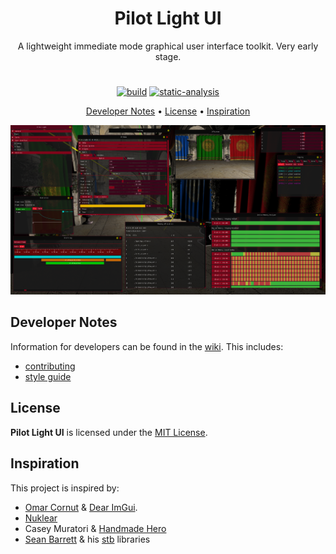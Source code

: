 
<h1 align="center">
  Pilot Light UI
</h1>

<p align="center">A lightweight immediate mode graphical user interface toolkit. Very early stage.</p>

<h1></h1>

<p align="center">
   <a href="https://github.com/PilotLightTech/pilotlight-ui/actions?workflow=Build"><img src="https://github.com/PilotLightTech/pilotlight-ui/actions/workflows/build.yml/badge.svg?branch=master" alt="build"></a>
   <a href="https://github.com/PilotLightTech/pilotlight-ui/actions?workflow=Static%20Analysis"><img src="https://github.com/PilotLightTech/pilotlight-ui/actions/workflows/static-analysis.yml/badge.svg?branch=master" alt="static-analysis"></a>
</p>

<p align="center">
  <a href="#developer-notes">Developer Notes</a> • 
  <a href="#license">License</a> •
  <a href="#inspiration">Inspiration</a>
</p>

<p align="center">
  <a href="https://github.com/PilotLightTech/pilotlight-assets"><img src="https://github.com/PilotLightTech/pilotlight-assets/blob/master/images/ui0.PNG" alt="Tooling Image"></a>
</p>

## Developer Notes
Information for developers can be found in the [wiki](https://github.com/PilotLightTech/pilotlight-ui/wiki). This includes:
* [contributing](https://github.com/PilotLightTech/pilotlight/wiki/Contributing)
* [style guide](https://github.com/PilotLightTech/pilotlight/wiki/Style-Guide)

## License
**Pilot Light UI** is licensed under the [MIT License](https://github.com/PilotLightTech/pilotlight-ui/blob/master/LICENSE).

## Inspiration
This project is inspired by:
* [Omar Cornut](http://www.miracleworld.net/) & [Dear ImGui](https://github.com/ocornut/imgui).
* [Nuklear](https://github.com/Immediate-Mode-UI/Nuklear)
* Casey Muratori & [Handmade Hero](https://handmadehero.org/)
* [Sean Barrett](https://nothings.org/) & his [stb](https://github.com/nothings/stb) libraries

